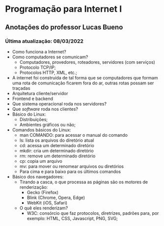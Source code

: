 # Programação para Internet I

## Anotações do professor Lucas Bueno

### Última atualização: 08/03/2022

- Como funciona a Internet?
- Como computadores se comunicam?
  - Computadores, provedores, roteadores, servidores (com serviços)
  - Protocolo TCP/IP;
  - Protocolos HTTP, XML, etc.;
- A internet foi construída de tal forma que se computadores que formam uma rota de comunicação ficarem fora do ar, outras rotas possam ser traçadas
- Arquitetura cliente/servidor
- Frontend e backend
- Que sistema operacional roda nos servidores?
- Que *software* roda nos clientes?
- Básico do Linux:
  - Distribuições;
  - Ambientes gráficos ou não;
- Comandos básicos do Linux:
  - man COMANDO: para acessar o manual do comando
  - ls: lista os arquivos do diretório atual
  - cd: acessa um determinado diretório
  - mkdir: cria um determinado diretório
  - rm: remove um determinado diretório
  - cp: copia um arquivo
  - mv: para mover ou renomear arquivos ou diretórios
  - Para cima e para baixo para os últimos comandos
- Básico dos navegadores:
  - Tirando a casca, o que processa as páginas são os motores de renderização:
    - Gecko (Firefox)
    - Blink (Chrome, Opera, Edge)
    - WebKit (iOS, Safari)
  - O quê eles renderizam?
    - W3C: consórcio que faz protocolos, diretrizes, padrões para, por exemplo: HTML, CSS, Javascript, PNG, SVG;

